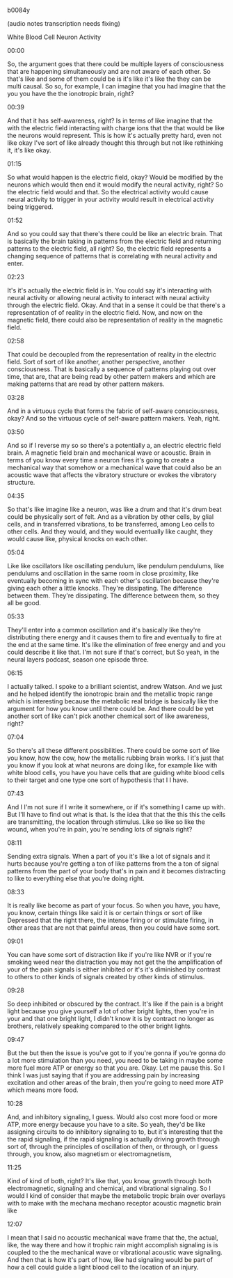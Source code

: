 b0084y

(audio notes transcription needs fixing)

White Blood Cell Neuron Activity

00:00

So, the argument goes that there could be multiple layers of consciousness that are happening simultaneously and are not aware of each other. So that's like and some of them could be is it's like it's like the they can be multi causal. So so, for example, I can imagine that you had imagine that the you you have the the ionotropic brain, right?

00:39

And that it has self-awareness, right? Is in terms of like imagine that the with the electric field interacting with charge ions that the that would be like the neurons would represent. This is how it's actually pretty hard, even not like okay I've sort of like already thought this through but not like rethinking it, it's like okay.

01:15

So what would happen is the electric field, okay? Would be modified by the neurons which would then end it would modify the neural activity, right? So the electric field would and that. So the electrical activity would cause neural activity to trigger in your activity would result in electrical activity being triggered.

01:52

And so you could say that there's there could be like an electric brain. That is basically the brain taking in patterns from the electric field and returning patterns to the electric field, all right? So, the electric field represents a changing sequence of patterns that is correlating with neural activity and enter.

02:23

It's it's actually the electric field is in. You could say it's interacting with neural activity or allowing neural activity to interact with neural activity through the electric field. Okay. And that in a sense it could be that there's a representation of of reality in the electric field. Now, and now on the magnetic field, there could also be representation of reality in the magnetic field.

02:58

That could be decoupled from the representation of reality in the electric field. Sort of sort of like another, another perspective, another consciousness. That is basically a sequence of patterns playing out over time, that are, that are being read by other pattern makers and which are making patterns that are read by other pattern makers.

03:28

And in a virtuous cycle that forms the fabric of self-aware consciousness, okay? And so the virtuous cycle of self-aware pattern makers. Yeah, right.

03:50

And so if I reverse my so so there's a potentially a, an electric electric field brain. A magnetic field brain and mechanical wave or acoustic. Brain in terms of you know every time a neuron fires it's going to create a mechanical way that somehow or a mechanical wave that could also be an acoustic wave that affects the vibratory structure or evokes the vibratory structure.

04:35

So that's like imagine like a neuron, was like a drum and that it's drum beat could be physically sort of felt. And as a vibration by other cells, by glial cells, and in transferred vibrations, to be transferred, among Leo cells to other cells. And they would, and they would eventually like caught, they would cause like, physical knocks on each other.

05:04

Like like oscillators like oscillating pendulum, like pendulum pendulums, like pendulums and oscillation in the same room in close proximity, like eventually becoming in sync with each other's oscillation because they're giving each other a little knocks. They're dissipating. The difference between them. They're dissipating. The difference between them, so they all be good.

05:33

They'll enter into a common oscillation and it's basically like they're distributing there energy and it causes them to fire and eventually to fire at the end at the same time. It's like the elimination of free energy and and you could describe it like that. I'm not sure if that's correct, but So yeah, in the neural layers podcast, season one episode three.

06:15

I actually talked. I spoke to a brilliant scientist, andrew Watson. And we just and he helped identify the ionotropic brain and the metallic tropic range which is interesting because the metabolic real bridge is basically like the argument for how you know until there could be. And there could be yet another sort of like can't pick another chemical sort of like awareness, right?

07:04

So there's all these different possibilities. There could be some sort of like you know, how the cow, how the metallic rubbing brain works. I it's just that you know if you look at what neurons are doing like, for example like with white blood cells, you have you have cells that are guiding white blood cells to their target and one type one sort of hypothesis that I I have.

07:43

And I I'm not sure if I write it somewhere, or if it's something I came up with. But I'll have to find out what is that. Is the idea that that the this this the cells are transmitting, the location through stimulus. Like so like so like the wound, when you're in pain, you're sending lots of signals right?

08:11

Sending extra signals. When a part of you it's like a lot of signals and it hurts because you're getting a ton of like patterns from the a ton of signal patterns from the part of your body that's in pain and it becomes distracting to like to everything else that you're doing right.

08:33

It is really like become as part of your focus. So when you have, you have, you know, certain things like said it is or certain things or sort of like Depressed that the right there, the intense firing or or stimulate firing, in other areas that are not that painful areas, then you could have some sort.

09:01

You can have some sort of distraction like if you're like NVR or if you're smoking weed near the distraction you may not get the the amplification of your of the pain signals is either inhibited or it's it's diminished by contrast to others to other kinds of signals created by other kinds of stimulus.

09:28

So deep inhibited or obscured by the contract. It's like if the pain is a bright light because you give yourself a lot of other bright lights, then you're in your and that one bright light, I didn't know it is by contract no longer as brothers, relatively speaking compared to the other bright lights.

09:47

But the but then the issue is you've got to if you're gonna if you're gonna do a lot more stimulation than you need, you need to be taking in maybe some more fuel more ATP or energy so that you are. Okay. Let me pause this. So I think I was just saying that if you are addressing pain by increasing excitation and other areas of the brain, then you're going to need more ATP which means more food.

10:28

And, and inhibitory signaling, I guess. Would also cost more food or more ATP, more energy because you have to a site. So yeah, they'd be like assigning circuits to do inhibitory signaling to to, but it's interesting that the the rapid signaling, if the rapid signaling is actually driving growth through sort of, through the principles of oscillation of then, or through, or I guess through, you know, also magnetism or electromagnetism,

11:25

Kind of kind of both, right? It's like that, you know, growth through both electromagnetic, signaling and chemical, and vibrational signaling. So I would I kind of consider that maybe the metabolic tropic brain over overlays with to make with the mechana mechano receptor acoustic magnetic brain like

12:07

I mean that I said no acoustic mechanical wave frame that the, the actual, like, the way there and how it trophic rain might accomplish signaling is is coupled to the the mechanical wave or vibrational acoustic wave signaling. And then that is how it's part of how, like had signaling would be part of how a cell could guide a light blood cell to the location of an injury.